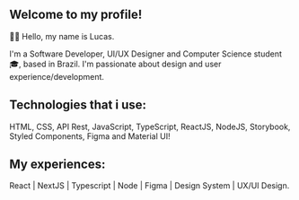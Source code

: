 
## Welcome to my profile!

🙋🏻 Hello, my name is Lucas.

I'm a Software Developer, UI/UX Designer and Computer Science student 🎓, based in Brazil. I'm passionate about design and user experience/development.

## Technologies that i use: 

HTML, CSS, API Rest, JavaScript, TypeScript, ReactJS, NodeJS, Storybook, Styled Components, Figma and Material UI!

## My experiences:

 React  | NextJS | Typescript | Node | Figma | Design System | UX/UI Design.
